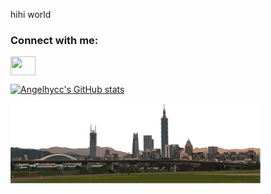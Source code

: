hihi world


<h3 align="left">Connect with me:</h3>
<p  align="left">
<a href="https://www.linkedin.com/in/angel-cheng-a568391a2/" target="blank"><img align="center" src="https://cdn.jsdelivr.net/npm/simple-icons@3.0.1/icons/linkedin.svg/white" alt="" height="30" width="40" /></a>
<!-- <a href="your link" target="blank"><img align="center" src="https://cdn.jsdelivr.net/npm/simple-icons@3.0.1/icons/instagram.svg" alt="" height="30" width="40" /></a> -->

  
[![Angelhycc's GitHub stats](https://github-readme-stats.vercel.app/api?username=angelhycc&hide=stars,issues&theme=transparent)](https://github.com/anuraghazra/github-readme-stats)

  <img align="center" alt="" width="400" src="taiwan.png" >

<!--
**angelhycc/angelhycc** is a ✨ _special_ ✨ repository because its `README.md` (this file) appears on your GitHub profile.

Here are some ideas to get you started:

- 🔭 I’m currently working on a personal
- 🌱 I’m currently learning ...
- 👯 I’m looking to collaborate on ...
- 🤔 I’m looking for help with ...
- 💬 Ask me about ...
- 📫 How to reach me: ...
- 😄 Pronouns: ...
- ⚡ Fun fact: ...
-->
